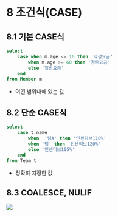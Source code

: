 # 8 조건식(CASE)
## 8.1 기본 CASE식
```sql
select 
    case when m.age <= 10 then '학생요금'
        when m.age >= 60 then '경로요금'
        else '일반요금'
    end
from Member m
```
* 어떤 범위내에 있는 값

## 8.2 단순 CASE식
```sql
select 
    case t.name
        when  '팀A' then '인센티브110%'
        when '팀' then '인센티브120%'
        else '인센티브105%'
    end
from Team t
```
* 정확히 지정한 값

## 8.3 COALESCE, NULIF
<img src="Desktop/JPAStudy/정찬욱/JPA기본편/객체지향 쿼리언어 -기본 문법/img/case.png">